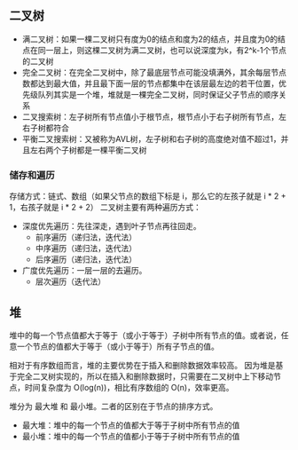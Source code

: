 ## 二叉树
- 满二叉树：如果一棵二叉树只有度为0的结点和度为2的结点，并且度为0的结点在同一层上，则这棵二叉树为满二叉树，也可以说深度为k，有2^k-1个节点的二叉树
- 完全二叉树：在完全二叉树中，除了最底层节点可能没填满外，其余每层节点数都达到最大值，并且最下面一层的节点都集中在该层最左边的若干位置，优先级队列其实是一个堆，堆就是一棵完全二叉树，同时保证父子节点的顺序关系
- 二叉搜索树：左子树所有节点值小于根节点，根节点小于右子树所有节点，左右子树都符合
- 平衡二叉搜索树：又被称为AVL树，左子树和右子树的高度绝对值不超过1，并且左右两个子树都是一棵平衡二叉树

### 储存和遍历
存储方式：链式、数组（如果父节点的数组下标是 i，那么它的左孩子就是 i * 2 + 1，右孩子就是 i * 2 + 2）
二叉树主要有两种遍历方式：
- 深度优先遍历：先往深走，遇到叶子节点再往回走。
  - 前序遍历（递归法，迭代法） 
  - 中序遍历（递归法，迭代法） 
  - 后序遍历（递归法，迭代法）
- 广度优先遍历：一层一层的去遍历。
  - 层次遍历（迭代法）

## 堆
堆中的每一个节点值都大于等于（或小于等于）子树中所有节点的值。或者说，任意一个节点的值都大于等于（或小于等于）所有子节点的值。

相对于有序数组而言，堆的主要优势在于插入和删除数据效率较高。 因为堆是基于完全二叉树实现的，所以在插入和删除数据时，只需要在二叉树中上下移动节点，时间复杂度为 O(log(n))，相比有序数组的 O(n)，效率更高。

堆分为 最大堆 和 最小堆。二者的区别在于节点的排序方式。
- 最大堆：堆中的每一个节点的值都大于等于子树中所有节点的值
- 最小堆：堆中的每一个节点的值都小于等于子树中所有节点的值